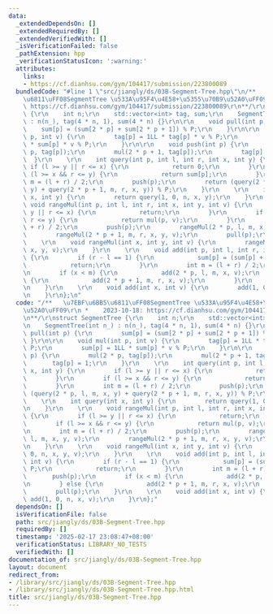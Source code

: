 ```yaml
---
data:
  _extendedDependsOn: []
  _extendedRequiredBy: []
  _extendedVerifiedWith: []
  _isVerificationFailed: false
  _pathExtension: hpp
  _verificationStatusIcon: ':warning:'
  attributes:
    links:
    - https://cf.dianhsu.com/gym/104417/submission/223800089
  bundledCode: "#line 1 \"src/jiangly/ds/03B-Segment-Tree.hpp\"\n/**   \u7EBF\u6BB5\
    \u6811\uFF08SegmentTree \u533A\u95F4\u4E58+\u5355\u70B9\u52A0\uFF09\r\n *    2023-10-18:\
    \ https://cf.dianhsu.com/gym/104417/submission/223800089\r\n**/\r\nstruct SegmentTree\
    \ {\r\n    int n;\r\n    std::vector<int> tag, sum;\r\n    SegmentTree(int n_)\
    \ : n(n_), tag(4 * n, 1), sum(4 * n) {}\r\n\r\n    void pull(int p) {\r\n    \
    \    sum[p] = (sum[2 * p] + sum[2 * p + 1]) % P;\r\n    }\r\n\r\n    void mul(int\
    \ p, int v) {\r\n        tag[p] = 1LL * tag[p] * v % P;\r\n        sum[p] = 1LL\
    \ * sum[p] * v % P;\r\n    }\r\n\r\n    void push(int p) {\r\n        mul(2 *\
    \ p, tag[p]);\r\n        mul(2 * p + 1, tag[p]);\r\n        tag[p] = 1;\r\n  \
    \  }\r\n    \r\n    int query(int p, int l, int r, int x, int y) {\r\n       \
    \ if (l >= y || r <= x) {\r\n            return 0;\r\n        }\r\n        if\
    \ (l >= x && r <= y) {\r\n            return sum[p];\r\n        }\r\n        int\
    \ m = (l + r) / 2;\r\n        push(p);\r\n        return (query(2 * p, l, m, x,\
    \ y) + query(2 * p + 1, m, r, x, y)) % P;\r\n    }\r\n    \r\n    int query(int\
    \ x, int y) {\r\n        return query(1, 0, n, x, y);\r\n    }\r\n    \r\n   \
    \ void rangeMul(int p, int l, int r, int x, int y, int v) {\r\n        if (l >=\
    \ y || r <= x) {\r\n            return;\r\n        }\r\n        if (l >= x &&\
    \ r <= y) {\r\n            return mul(p, v);\r\n        }\r\n        int m = (l\
    \ + r) / 2;\r\n        push(p);\r\n        rangeMul(2 * p, l, m, x, y, v);\r\n\
    \        rangeMul(2 * p + 1, m, r, x, y, v);\r\n        pull(p);\r\n    }\r\n\
    \    \r\n    void rangeMul(int x, int y, int v) {\r\n        rangeMul(1, 0, n,\
    \ x, y, v);\r\n    }\r\n    \r\n    void add(int p, int l, int r, int x, int v)\
    \ {\r\n        if (r - l == 1) {\r\n            sum[p] = (sum[p] + v) % P;\r\n\
    \            return;\r\n        }\r\n        int m = (l + r) / 2;\r\n        push(p);\r\
    \n        if (x < m) {\r\n            add(2 * p, l, m, x, v);\r\n        } else\
    \ {\r\n            add(2 * p + 1, m, r, x, v);\r\n        }\r\n        pull(p);\r\
    \n    }\r\n    \r\n    void add(int x, int v) {\r\n        add(1, 0, n, x, v);\r\
    \n    }\r\n};\n"
  code: "/**   \u7EBF\u6BB5\u6811\uFF08SegmentTree \u533A\u95F4\u4E58+\u5355\u70B9\
    \u52A0\uFF09\r\n *    2023-10-18: https://cf.dianhsu.com/gym/104417/submission/223800089\r\
    \n**/\r\nstruct SegmentTree {\r\n    int n;\r\n    std::vector<int> tag, sum;\r\
    \n    SegmentTree(int n_) : n(n_), tag(4 * n, 1), sum(4 * n) {}\r\n\r\n    void\
    \ pull(int p) {\r\n        sum[p] = (sum[2 * p] + sum[2 * p + 1]) % P;\r\n   \
    \ }\r\n\r\n    void mul(int p, int v) {\r\n        tag[p] = 1LL * tag[p] * v %\
    \ P;\r\n        sum[p] = 1LL * sum[p] * v % P;\r\n    }\r\n\r\n    void push(int\
    \ p) {\r\n        mul(2 * p, tag[p]);\r\n        mul(2 * p + 1, tag[p]);\r\n \
    \       tag[p] = 1;\r\n    }\r\n    \r\n    int query(int p, int l, int r, int\
    \ x, int y) {\r\n        if (l >= y || r <= x) {\r\n            return 0;\r\n\
    \        }\r\n        if (l >= x && r <= y) {\r\n            return sum[p];\r\n\
    \        }\r\n        int m = (l + r) / 2;\r\n        push(p);\r\n        return\
    \ (query(2 * p, l, m, x, y) + query(2 * p + 1, m, r, x, y)) % P;\r\n    }\r\n\
    \    \r\n    int query(int x, int y) {\r\n        return query(1, 0, n, x, y);\r\
    \n    }\r\n    \r\n    void rangeMul(int p, int l, int r, int x, int y, int v)\
    \ {\r\n        if (l >= y || r <= x) {\r\n            return;\r\n        }\r\n\
    \        if (l >= x && r <= y) {\r\n            return mul(p, v);\r\n        }\r\
    \n        int m = (l + r) / 2;\r\n        push(p);\r\n        rangeMul(2 * p,\
    \ l, m, x, y, v);\r\n        rangeMul(2 * p + 1, m, r, x, y, v);\r\n        pull(p);\r\
    \n    }\r\n    \r\n    void rangeMul(int x, int y, int v) {\r\n        rangeMul(1,\
    \ 0, n, x, y, v);\r\n    }\r\n    \r\n    void add(int p, int l, int r, int x,\
    \ int v) {\r\n        if (r - l == 1) {\r\n            sum[p] = (sum[p] + v) %\
    \ P;\r\n            return;\r\n        }\r\n        int m = (l + r) / 2;\r\n \
    \       push(p);\r\n        if (x < m) {\r\n            add(2 * p, l, m, x, v);\r\
    \n        } else {\r\n            add(2 * p + 1, m, r, x, v);\r\n        }\r\n\
    \        pull(p);\r\n    }\r\n    \r\n    void add(int x, int v) {\r\n       \
    \ add(1, 0, n, x, v);\r\n    }\r\n};"
  dependsOn: []
  isVerificationFile: false
  path: src/jiangly/ds/03B-Segment-Tree.hpp
  requiredBy: []
  timestamp: '2025-02-17 23:08:47+08:00'
  verificationStatus: LIBRARY_NO_TESTS
  verifiedWith: []
documentation_of: src/jiangly/ds/03B-Segment-Tree.hpp
layout: document
redirect_from:
- /library/src/jiangly/ds/03B-Segment-Tree.hpp
- /library/src/jiangly/ds/03B-Segment-Tree.hpp.html
title: src/jiangly/ds/03B-Segment-Tree.hpp
---
```

